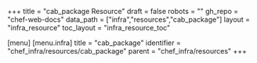 +++
title = "cab_package Resource"
draft = false
robots = ""
gh_repo = "chef-web-docs"
data_path = ["infra","resources","cab_package"]
layout = "infra_resource"
toc_layout = "infra_resource_toc"

[menu]
  [menu.infra]
    title = "cab_package"
    identifier = "chef_infra/resources/cab_package"
    parent = "chef_infra/resources"
+++

<!-- The contents of this page are automatically generated from the cab_package.yaml file in the data directory. -->
<!-- To suggest a change, edit the https://github.com/chef/chef/blob/main/lib/chef/resource/cab_package.rb file
      and submit a pull request to the https://github.com/chef/chef repository. -->
